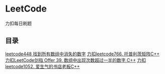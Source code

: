 # LeetCode
力扣每日刷题
## 目录
[leetcode448 找到所有数组中消失的数字](https://editor.csdn.net/md/?articleId=113831311)
[力扣leetcode766. 托普利茨矩阵C++](https://editor.csdn.net/md/?articleId=113947153)
[力扣LeetCode剑指 Offer 39. 数组中出现次数超过一半的数字 C++](https://editor.csdn.net/md/?articleId=113951407)
[力扣leetcode1052. 爱生气的书店老板C++](https://editor.csdn.net/md/?articleId=113975533)



